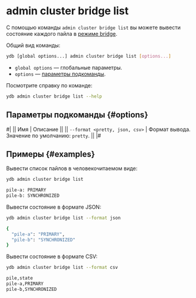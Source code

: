 # admin cluster bridge list

С помощью команды `admin cluster bridge list` вы можете вывести состояние каждого пайла в [режиме bridge](../../../../concepts/bridge.md).

Общий вид команды:

```bash
ydb [global options...] admin cluster bridge list [options...]
```

* `global options` — глобальные параметры.
* `options` — [параметры подкоманды](#options).

Посмотрите справку по команде:

```bash
ydb admin cluster bridge list --help
```

## Параметры подкоманды {#options}

#|
|| Имя | Описание ||
|| `--format <pretty, json, csv>` | Формат вывода. Значение по умолчанию: `pretty`. ||
|#

## Примеры {#examples}

Вывести список пайлов в человекочитаемом виде:

```bash
ydb admin cluster bridge list

pile-a: PRIMARY
pile-b: SYNCHRONIZED
```


Вывести состояние в формате JSON:

```bash
ydb admin cluster bridge list --format json

{
  "pile-a": "PRIMARY",
  "pile-b": "SYNCHRONIZED"
}
```

Вывести состояние в формате CSV:

```bash
ydb admin cluster bridge list --format csv

pile,state
pile-a,PRIMARY
pile-b,SYNCHRONIZED
```
